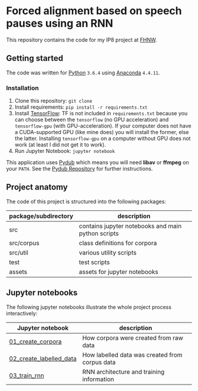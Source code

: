 # Forced alignment based on speech pauses using an RNN
This repository contains the code for my IP8 project at [FHNW](http://www.fhnw.ch).

## Getting started
The code was written for [Python](https://www.python.org/) `3.6.4` using [Anaconda](https://anaconda.org/) `4.4.11`.

### Installation
1. Clone this repository: `git clone `
2. Install requirements: `pip install -r requirements.txt`
3. Install [TensorFlow](https://www.tensorflow.org/install/): TF is not included in `requirements.txt` because you can choose between the `tensorflow` (no GPU acceleration) and `tensorflow-gpu` (with GPU-acceleration). If your computer does not have a CUDA-supported GPU (like mine does) you will install the former, else the latter. Installing `tensorflow-gpu` on a computer without GPU does not work (at least I did not get it to work).
3. Run Jupyter Notebook: `jupyter notebook`

This application uses [Pydub](http://pydub.com/) which means you will need **libav** or **ffmpeg** on your `PATH`. See the [Pydub Repository](https://github.com/jiaaro/pydub#installation) for further instructions.

## Project anatomy
The code of this project is structured into the following packages:

| package/subdirectory | description |
|---|---|
| src | contains jupyter notebooks and main python scripts |
| src/corpus | class definitions for corpora |
| src/util | various utility scripts |
| test | test scripts |
| assets | assets for jupyter notebooks |

## Jupyter notebooks
The following jupyter notebooks illustrate the whole project process interactively:

| Jupyter notebook | description |
|---|---|
| [01_create_corpora](./src/01_create_corpora.ipynb) | How corpora were created from raw data |
| [02_create_labelled_data](./src/02_create_labelled_data.ipynb) | How labelled data was created from corpus data |
| [03_train_rnn](./src/03_train_rnn.ipynb) | RNN architecture and training information |

